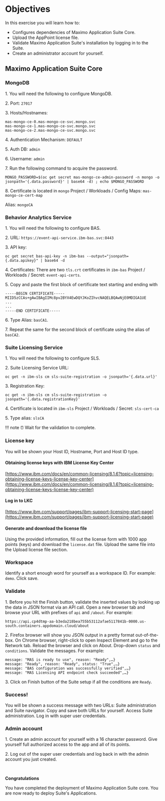 # Objectives
In this exercise you will learn how to:

*  Configures dependencies of Maximo Application Suite Core.
*  Upload the AppPoint license file.
*  Validate Maximo Application Suite's installation by logging in to the Suite.
*  Create an administrator account for yourself.

## Maximo Application Suite Core

### MongoDB

1\. You will need the following to configure MongoDB.

2\. Port: `27017`

3\. Hosts/Hostnames:

```console
mas-mongo-ce-0.mas-mongo-ce-svc.mongo.svc
mas-mongo-ce-1.mas-mongo-ce-svc.mongo.svc
mas-mongo-ce-2.mas-mongo-ce-svc.mongo.svc
```

4\. Authentication Mechanism: `DEFAULT`

5\. Auth DB: `admin`

6\. Username: `admin`

7\. Run the following command to acquire the password.

```shell
MONGO_PASSWORD=$(oc get secret mas-mongo-ce-admin-password -n mongo -o jsonpath='{.data.password}' | base64 -d) ; echo $MONGO_PASSWORD
```

8\. Certificate is located in `mongo` Project / Workloads / Config Maps: `mas-mongo-ce-cert-map`

Alias: `mongoCA`

### Behavior Analytics Service

1\. You will need the following to configure BAS.

2\. URL: `https://event-api-service.ibm-bas.svc:8443`

3\. API key:

```shell
oc get secret bas-api-key -n ibm-bas --output="jsonpath={.data.apikey}" | base64 -d
```

4\. Certificates: There are two `tls.crt` certificates in `ibm-bas` Project / Workloads / Secret: `event-api-certs`.

5\. Copy and paste the first block of certificate text starting and ending with

```console
-----BEGIN CERTIFICATE-----
MIID5zCCAs+gAwIBAgIIMc8pv2BYX4EwDQYJKoZIhvcNAQELBQAwNjE0MDIGA1UE
...
...
-----END CERTIFICATE-----
```

6\. Type Alias: `basCA1`.

7\. Repeat the same for the second block of certificate using the alias of `basCA2`.

### Suite Licensing Service

1\. You will need the following to configure SLS.

2\. Suite Licensing Service URL:

```shell
oc get -n ibm-sls cm sls-suite-registration -o jsonpath='{.data.url}'
```

3\. Registration Key:

```shell
oc get -n ibm-sls cm sls-suite-registration -o jsonpath='{.data.registrationKey}'
```

4\. Certificate is located in `ibm-sls` Project / Workloads / Secret: `sls-cert-ca`

5\. Type alias: `slsCA`

!!! note
    ⏰ Wait for the validation to complete.


### License key

You will be shown your Host ID, Hostname, Port and Host ID type.

#### Obtaining license keys with IBM License Key Center

[https://www.ibm.com/docs/en/common-licensing/8.1.6?topic=licensing-obtaining-license-keys-license-key-center](https://www.ibm.com/docs/en/common-licensing/8.1.6?topic=licensing-obtaining-license-keys-license-key-center)

#### Log in to LKC

[https://www.ibm.com/support/pages/ibm-support-licensing-start-page](https://www.ibm.com/support/pages/ibm-support-licensing-start-page)

#### Generate and download the license file

Using the provided information, fill out the license form with 1000 app points (keys) and download the `license.dat` file. Upload the same file into the Upload license file section.

### Workspace

Identify a short enough word for yourself as a workspace ID. For example: `demo`. Click save.


### Validate

1\. Before you hit the Finish button, validate the inserted values by looking up the data in JSON format via an API call. Open a new browser tab and browse your URL with prefixes of `api` and `/about`. For example:

`https://api.cp4dtmp-aa-b3eda218bea755b53112afae5117841b-0000.us-south.containers.appdomain.cloud/about`

2\. Firefox browser will show you JSON output in a pretty format out-of-the-box. On Chrome browser, right-click to open Inspect Element and go to the Network tab. Reload the browser and click on About. Drop-down `status` and `conditions`. Validate the messages. For example:

```console
message: "MAS is ready to use", reason: "Ready",…}
message: "Ready", reason: "Ready", status: "True",…}
message: "BAS configuration was successfully verified",…}
message: "MAS Licensing API endpoint check succeeded",…}
```

3\. Click on Finish button of the Suite setup if all the conditions are `Ready`.

### Success!

You will be shown a success message with two URLs: Suite administration and Suite navigator. Copy and save both URLs for yourself. Access Suite administration. Log in with super user credentials.

### Admin account

1\. Create an admin account for yourself with a 16 character password. Give yourself full authorized access to the app and all of its points.

2\. Log out of the super user credentials and log back in with the admin account you just created.

<br>

**Congratulations**

You have completed the deployment of Maximo Application Suite core. You are now ready to deploy Suite's Applications.

